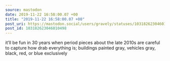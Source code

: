 ```yaml
---
source: mastodon
date: 2019-11-22 16:58:00.07 +00
title: "2019-11-22 16:58:00.07 +00"
post_uri: https://mastodon.social/users/gravely/statuses/103182623046010498
post_id: 103182623046010498
---
```

it’ll be fun in 30 years when period pieces about the late 2010s are careful to capture how drab everything is; buildings painted gray, vehicles gray, black, red, or blue exclusively


